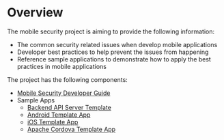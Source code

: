 # Overview

The mobile security project is aiming to provide the following information:

* The common security related issues when develop mobile applications
* Developer best practices to help prevent the issues from happening
* Reference sample applications to demonstrate how to apply the best practices in mobile applications

The project has the following components:

* [Mobile Security Developer Guide](./docs)
* Sample Apps
  * [Backend API Server Template](./projects)
  * [Android Template App](https://github.com/aerogear/android-showcase-template)
  * [iOS Template App](https://github.com/aerogear/ios-showcase-template)
  * [Apache Cordova Template App](https://github.com/feedhenry/mobile-security-cordova-template)
